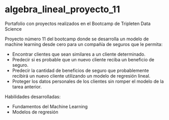 # algebra_lineal_proyecto_11

Portafolio con proyectos realizados en el Bootcamp de Tripleten Data Science

Proyecto número 11 del bootcamp donde se desarrolla un modelo de machine learning desde cero para un compañía de seguros que le permita: 
- Encontrar clientes que sean similares a un cliente determinado. 
- Predecir si es probable que un nuevo cliente reciba un beneficio de seguro. 
- Predecir la cantidad de beneficios de seguro que probablemente recibirá un nuevo cliente utilizando un modelo de regresión lineal.
- Proteger los datos personales de los clientes sin romper el modelo de la tarea anterior.

Habilidades desarrolladas:

- Fundamentos del Machine Learning
- Modelos de regresión
